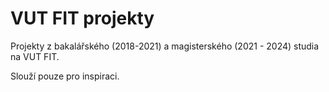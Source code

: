 # VUT FIT projekty

Projekty z bakalářského (2018-2021) a magisterského (2021 - 2024) studia na VUT FIT.

Slouží pouze pro inspiraci.

